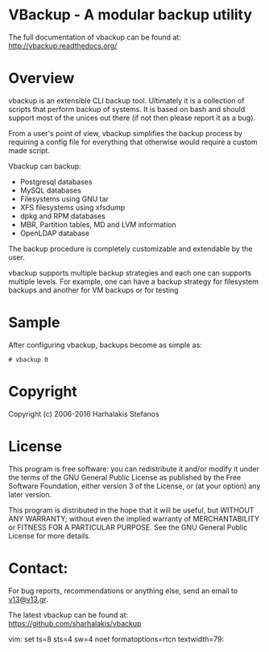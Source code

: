 # VBackup - A modular backup utility

The full documentation of vbackup can be found at:
http://vbackup.readthedocs.org/

# Overview
vbackup is an extensible CLI backup tool. Ultimately it is a collection of
scripts that perform backup of systems. It is based on bash and should support
most of the unices out there (if not then please report it as a bug).

From a user's point of view, vbackup simplifies the backup process by
requiring a config file for everything that otherwise would require a
custom made script.

Vbackup can backup:

  * Postgresql databases
  * MySQL databases
  * Filesystems using GNU tar
  * XFS filesystems using xfsdump
  * dpkg and RPM databases
  * MBR, Partition tables, MD and LVM information
  * OpenLDAP database

The backup procedure is completely customizable and extendable by the user.

vbackup supports multiple backup strategies and each one can supports
multiple levels. For example, one can have a backup strategy for filesystem
backups and another for VM backups or for testing

# Sample
After configuring vbackup, backups become as simple as:

```
# vbackup 0
```

# Copyright

Copyright (c) 2006-2016 Harhalakis Stefanos

# License

This program is free software: you can redistribute it and/or modify
it under the terms of the GNU General Public License as published by
the Free Software Foundation, either version 3 of the License, or
(at your option) any later version.

This program is distributed in the hope that it will be useful,
but WITHOUT ANY WARRANTY; without even the implied warranty of
MERCHANTABILITY or FITNESS FOR A PARTICULAR PURPOSE.  See the
GNU General Public License for more details.

Contact:
========

For bug reports, recommendations or anything else, send an email to
<v13@v13.gr>.

The latest vbackup can be found at:
https://github.com/sharhalakis/vbackup

vim: set ts=8 sts=4 sw=4 noet formatoptions=rtcn textwidth=79:

